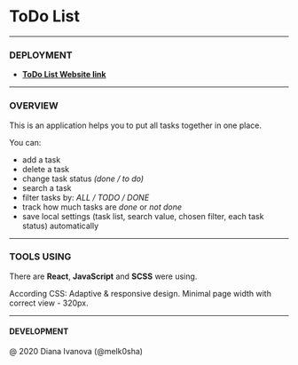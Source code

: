 # ToDo List

---

### DEPLOYMENT

- [**ToDo List Website link**](https://melk0sha-todo-list.netlify.com/ "ToDo List")

---

### OVERVIEW

This is an application helps you to put all tasks together in one place.

You can:

- add a task
- delete a task
- change task status _(done / to do)_
- search a task
- filter tasks by: _ALL / TODO / DONE_
- track how much tasks are _done_ or _not done_
- save local settings (task list, search value, chosen filter, each task status) automatically

---

### TOOLS USING

There are **React**, **JavaScript** and **SCSS** were using.

According CSS:
Adaptive & responsive design. Minimal page width with correct view - 320px.

---

#### DEVELOPMENT

@ 2020 Diana Ivanova (@melk0sha)
